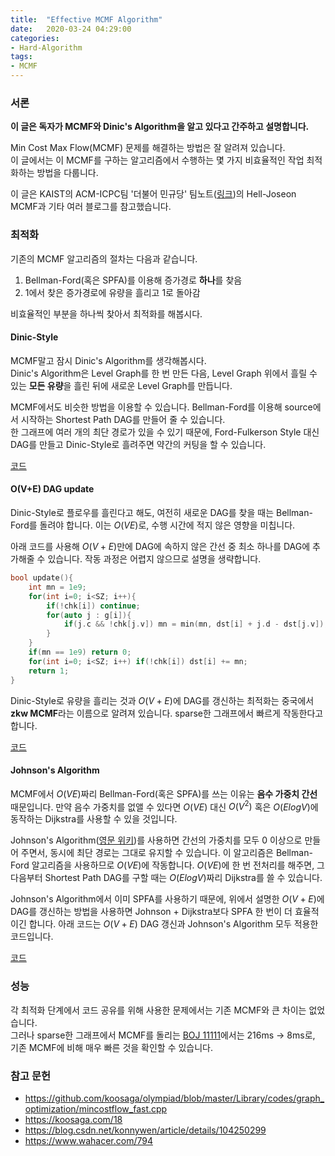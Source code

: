 ```yaml
---
title:  "Effective MCMF Algorithm"
date:   2020-03-24 04:29:00
categories:
- Hard-Algorithm
tags:
- MCMF
---
```


### 서론
**이 글은 독자가 MCMF와 Dinic's Algorithm을 알고 있다고 간주하고 설명합니다.**

Min Cost Max Flow(MCMF) 문제를 해결하는 방법은 잘 알려져 있습니다.<br>
이 글에서는 이 MCMF를 구하는 알고리즘에서 수행하는 몇 가지 비효율적인 작업 최적화하는 방법을 다룹니다.

이 글은 KAIST의 ACM-ICPC팀 '더불어 민규당' 팀노트([링크]( https://github.com/koosaga/DeobureoMinkyuParty ))의 Hell-Joseon MCMF과 기타 여러 블로그를 참고했습니다.

### 최적화
기존의 MCMF 알고리즘의 절차는 다음과 같습니다.

1. Bellman-Ford(혹은 SPFA)를 이용해 증가경로 **하나**를 찾음
2. 1에서 찾은 증가경로에 유량을 흘리고 1로 돌아감

비효율적인 부분을 하나씩 찾아서 최적화를 해봅시다.

#### Dinic-Style
MCMF말고 잠시 Dinic's Algorithm를 생각해봅시다.<br>
Dinic's Algorithm은 Level Graph를 한 번 만든 다음, Level Graph 위에서 흘릴 수 있는 **모든 유량**을 흘린 뒤에 새로운 Level Graph를 만듭니다.

MCMF에서도 비슷한 방법을 이용할 수 있습니다. Bellman-Ford를 이용해 source에서 시작하는 Shortest Path DAG를 만들어 줄 수 있습니다.<br>
한 그래프에 여러 개의 최단 경로가 있을 수 있기 때문에, Ford-Fulkerson Style 대신 DAG를 만들고 Dinic-Style로 흘려주면 약간의 커팅을 할 수 있습니다.

[코드](https://www.acmicpc.net/source/share/19667a5c06f74bb8ac48982a949eb7ca)

#### O(V+E) DAG update
Dinic-Style로 플로우를 흘린다고 해도, 여전히 새로운 DAG를 찾을 때는 Bellman-Ford를 돌려야 합니다. 이는 $O(VE)$로, 수행 시간에 적지 않은 영향을 미칩니다.

아래 코드를 사용해 $O(V+E)$만에 DAG에 속하지 않은 간선 중 최소 하나를 DAG에 추가해줄 수 있습니다. 작동 과정은 어렵지 않으므로 설명을 생략합니다.
```cpp
bool update(){
    int mn = 1e9;
    for(int i=0; i<SZ; i++){
        if(!chk[i]) continue;
        for(auto j : g[i]){
            if(j.c && !chk[j.v]) mn = min(mn, dst[i] + j.d - dst[j.v]);
        }
    }
    if(mn == 1e9) return 0;
    for(int i=0; i<SZ; i++) if(!chk[i]) dst[i] += mn;
    return 1;
}
```
Dinic-Style로 유량을 흘리는 것과 $O(V+E)$에 DAG를 갱신하는 최적화는 중국에서 **zkw MCMF**라는 이름으로 알려져 있습니다. sparse한 그래프에서 빠르게 작동한다고 합니다.

[코드](https://www.acmicpc.net/source/share/e16ff1f5db0d49ce82bbb8e805119c4e)

#### Johnson's Algorithm
MCMF에서 $O(VE)$짜리 Bellman-Ford(혹은 SPFA)를 쓰는 이유는 **음수 가중치 간선** 때문입니다. 만약 음수 가중치를 없앨 수 있다면 $O(VE)$ 대신 $O(V^2)$ 혹은 $O(E log V)$에 동작하는 Dijkstra를 사용할 수 있을 것입니다.

Johnson's Algorithm([영문 위키](https://en.wikipedia.org/wiki/Johnson's_algorithm))를 사용하면 간선의 가중치를 모두 0 이상으로 만들어 주면서, 동시에 최단 경로는 그대로 유지할 수 있습니다. 이 알고리즘은 Bellman-Ford 알고리즘을 사용하므로 $O(VE)$에 작동합니다. $O(VE)$에 한 번 전처리를 해주면, 그 다음부터 Shortest Path DAG를 구할 때는 $O(E log V)$짜리 Dijkstra를 쓸 수 있습니다.

Johnson's Algorithm에서 이미 SPFA를 사용하기 때문에, 위에서 설명한 $O(V+E)$에 DAG를 갱신하는 방법을 사용하면 Johnson + Dijkstra보다 SPFA 한 번이 더 효율적이긴 합니다. 아래 코드는 $O(V+E)$ DAG 갱신과 Johnson's Algorithm 모두 적용한 코드입니다.

[코드](https://www.acmicpc.net/source/share/ba0fb1911c984783ae9ef4e6807cdc00)

### 성능
각 최적화 단계에서 코드 공유를 위해 사용한 문제에서는 기존 MCMF와 큰 차이는 없었습니다.<Br>
그러나 sparse한 그래프에서 MCMF를 돌리는 [BOJ 11111](https://icpc.me/11111)에서는 216ms -> 8ms로, 기존 MCMF에 비해 매우 빠른 것을 확인할 수 있습니다.

### 참고 문헌
*  https://github.com/koosaga/olympiad/blob/master/Library/codes/graph_optimization/mincostflow_fast.cpp
*  https://koosaga.com/18
*  https://blog.csdn.net/konnywen/article/details/104250299
*  https://www.wahacer.com/794 
